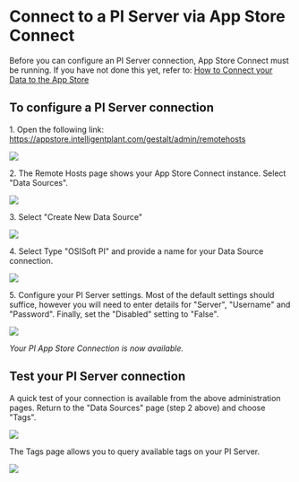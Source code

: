 # Connect to a PI Server via App Store Connect

Before you can configure an PI Server connection, App Store Connect must
be running. If you have not done this yet, refer to: [How to Connect
your Data to the App
Store](/Data_Core/How%20to%20Connect%20your%20Data%20to%20the%20App%20Store)

## To configure a PI Server connection

1\. Open the following link:
<https://appstore.intelligentplant.com/gestalt/admin/remotehosts>

![](/data_core/piconfig00.png)

2\. The Remote Hosts page shows your App Store Connect instance. Select
"Data Sources".

![](/data_core/piconfig01.png)

3\. Select "Create New Data Source"

![](/data_core/piconfig02.png)

4\. Select Type "OSISoft PI" and provide a name for your Data Source
connection.

![](/data_core/piconfig03.png)

5\. Configure your PI Server settings. Most of the default settings
should suffice, however you will need to enter details for "Server",
"Username" and "Password". Finally, set the "Disabled" setting to
"False".

![](/data_core/piconfig04.png)

*Your PI App Store Connection is now available.*

## Test your PI Server connection

A quick test of your connection is available from the above
administration pages. Return to the "Data Sources" page (step 2 above)
and choose "Tags".

![](/data_core/piconfig05.png)

The Tags page allows you to query available tags on your PI Server.

![](/data_core/piconfig06.png)
